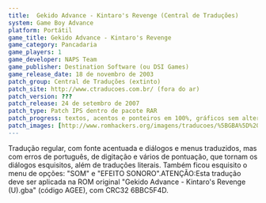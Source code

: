 ```yaml
---
title:  Gekido Advance - Kintaro's Revenge (Central de Traduções)
system: Game Boy Advance
platform: Portátil
game_title: Gekido Advance - Kintaro's Revenge
game_category: Pancadaria
game_players: 1
game_developer: NAPS Team
game_publisher: Destination Software (ou DSI Games)
game_release_date: 18 de novembro de 2003
patch_group: Central de Traduções (extinto)
patch_site: http://www.ctraducoes.com.br/ (fora do ar)
patch_version: ???
patch_release: 24 de setembro de 2007
patch_type: Patch IPS dentro de pacote RAR
patch_progress: textos, acentos e ponteiros em 100%, gráficos sem alterações
patch_images: [http://www.romhackers.org/imagens/traducoes/%5BGBA%5D%20Gekido%20Advance%20-%20Kintaro's%20Revenge%20-%20Central%20de%20Tradu%C3%A7%C3%B5es%20-%201.png,http://www.romhackers.org/imagens/traducoes/%5BGBA%5D%20Gekido%20Advance%20-%20Kintaro's%20Revenge%20-%20Central%20de%20Tradu%C3%A7%C3%B5es%20-%202.png,http://www.romhackers.org/imagens/traducoes/%5BGBA%5D%20Gekido%20Advance%20-%20Kintaro's%20Revenge%20-%20Central%20de%20Tradu%C3%A7%C3%B5es%20-%203.png]
---
```

Tradução regular, com fonte acentuada e diálogos e menus traduzidos, mas com erros de português, de digitação e vários de pontuação, que tornam os diálogos esquisitos, além de traduções literais. Também ficou esquisito o menu de opções: "SOM" e "EFEITO SONORO".ATENÇÃO:Esta tradução deve ser aplicada na ROM original "Gekido Advance - Kintaro's Revenge (U).gba" (código AGEE), com CRC32 6BBC5F4D.